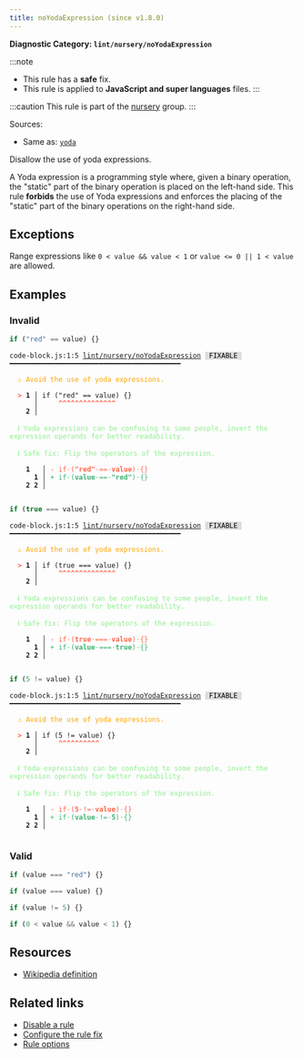 ```yaml
---
title: noYodaExpression (since v1.8.0)
---
```


**Diagnostic Category: `lint/nursery/noYodaExpression`**

:::note
- This rule has a **safe** fix.
- This rule is applied to **JavaScript and super languages** files.
:::

:::caution
This rule is part of the [nursery](/linter/rules/#nursery) group.
:::

Sources: 
- Same as: <a href="https://eslint.org/docs/latest/rules/yoda" target="_blank"><code>yoda</code></a>

Disallow the use of yoda expressions.

A Yoda expression is a programming style where, given a binary operation, the "static" part of the binary operation is placed on the left-hand side.
This rule **forbids** the use of Yoda expressions and enforces the placing of the "static" part of the binary operations on the right-hand side.

## Exceptions

Range expressions like `0 < value && value < 1` or `value <= 0 || 1 < value` are allowed.

## Examples

### Invalid

```js
if ("red" == value) {}
```

<pre class="language-text"><code class="language-text">code-block.js:1:5 <a href="https://biomejs.dev/linter/rules/no-yoda-expression">lint/nursery/noYodaExpression</a> <span style="color: #000; background-color: #ddd;"> FIXABLE </span> ━━━━━━━━━━━━━━━━━━━━━━━━━━━━━━━━━━━━━━━━━━

<strong><span style="color: Orange;">  </span></strong><strong><span style="color: Orange;">⚠</span></strong> <span style="color: Orange;">Avoid the use of yoda expressions.</span>
  
<strong><span style="color: Tomato;">  </span></strong><strong><span style="color: Tomato;">&gt;</span></strong> <strong>1 │ </strong>if (&quot;red&quot; == value) {}
   <strong>   │ </strong>    <strong><span style="color: Tomato;">^</span></strong><strong><span style="color: Tomato;">^</span></strong><strong><span style="color: Tomato;">^</span></strong><strong><span style="color: Tomato;">^</span></strong><strong><span style="color: Tomato;">^</span></strong><strong><span style="color: Tomato;">^</span></strong><strong><span style="color: Tomato;">^</span></strong><strong><span style="color: Tomato;">^</span></strong><strong><span style="color: Tomato;">^</span></strong><strong><span style="color: Tomato;">^</span></strong><strong><span style="color: Tomato;">^</span></strong><strong><span style="color: Tomato;">^</span></strong><strong><span style="color: Tomato;">^</span></strong><strong><span style="color: Tomato;">^</span></strong>
    <strong>2 │ </strong>
  
<strong><span style="color: lightgreen;">  </span></strong><strong><span style="color: lightgreen;">ℹ</span></strong> <span style="color: lightgreen;">Yoda expressions can be confusing to some people, invert the expression operands for better readability.</span>
  
<strong><span style="color: lightgreen;">  </span></strong><strong><span style="color: lightgreen;">ℹ</span></strong> <span style="color: lightgreen;">Safe fix</span><span style="color: lightgreen;">: </span><span style="color: lightgreen;">Flip the operators of the expression.</span>
  
    <strong>1</strong>  <strong> │ </strong><span style="color: Tomato;">-</span> <span style="color: Tomato;">i</span><span style="color: Tomato;">f</span><span style="color: Tomato;"><span style="opacity: 0.8;">·</span></span><span style="color: Tomato;">(</span><span style="color: Tomato;"><strong>&quot;</strong></span><span style="color: Tomato;"><strong>r</strong></span><span style="color: Tomato;"><strong>e</strong></span><span style="color: Tomato;"><strong>d</strong></span><span style="color: Tomato;"><strong>&quot;</strong></span><span style="color: Tomato;"><span style="opacity: 0.8;">·</span></span><span style="color: Tomato;">=</span><span style="color: Tomato;">=</span><span style="color: Tomato;"><span style="opacity: 0.8;">·</span></span><span style="color: Tomato;"><strong>v</strong></span><span style="color: Tomato;"><strong>a</strong></span><span style="color: Tomato;"><strong>l</strong></span><span style="color: Tomato;"><strong>u</strong></span><span style="color: Tomato;"><strong>e</strong></span><span style="color: Tomato;">)</span><span style="color: Tomato;"><span style="opacity: 0.8;">·</span></span><span style="color: Tomato;">{</span><span style="color: Tomato;">}</span>
      <strong>1</strong><strong> │ </strong><span style="color: MediumSeaGreen;">+</span> <span style="color: MediumSeaGreen;">i</span><span style="color: MediumSeaGreen;">f</span><span style="color: MediumSeaGreen;"><span style="opacity: 0.8;">·</span></span><span style="color: MediumSeaGreen;">(</span><span style="color: MediumSeaGreen;"><strong>v</strong></span><span style="color: MediumSeaGreen;"><strong>a</strong></span><span style="color: MediumSeaGreen;"><strong>l</strong></span><span style="color: MediumSeaGreen;"><strong>u</strong></span><span style="color: MediumSeaGreen;"><strong>e</strong></span><span style="color: MediumSeaGreen;"><span style="opacity: 0.8;">·</span></span><span style="color: MediumSeaGreen;">=</span><span style="color: MediumSeaGreen;">=</span><span style="color: MediumSeaGreen;"><span style="opacity: 0.8;">·</span></span><span style="color: MediumSeaGreen;"><strong>&quot;</strong></span><span style="color: MediumSeaGreen;"><strong>r</strong></span><span style="color: MediumSeaGreen;"><strong>e</strong></span><span style="color: MediumSeaGreen;"><strong>d</strong></span><span style="color: MediumSeaGreen;"><strong>&quot;</strong></span><span style="color: MediumSeaGreen;">)</span><span style="color: MediumSeaGreen;"><span style="opacity: 0.8;">·</span></span><span style="color: MediumSeaGreen;">{</span><span style="color: MediumSeaGreen;">}</span>
    <strong>2</strong> <strong>2</strong><strong> │ </strong>  
  
</code></pre>

```js
if (true === value) {}
```

<pre class="language-text"><code class="language-text">code-block.js:1:5 <a href="https://biomejs.dev/linter/rules/no-yoda-expression">lint/nursery/noYodaExpression</a> <span style="color: #000; background-color: #ddd;"> FIXABLE </span> ━━━━━━━━━━━━━━━━━━━━━━━━━━━━━━━━━━━━━━━━━━

<strong><span style="color: Orange;">  </span></strong><strong><span style="color: Orange;">⚠</span></strong> <span style="color: Orange;">Avoid the use of yoda expressions.</span>
  
<strong><span style="color: Tomato;">  </span></strong><strong><span style="color: Tomato;">&gt;</span></strong> <strong>1 │ </strong>if (true === value) {}
   <strong>   │ </strong>    <strong><span style="color: Tomato;">^</span></strong><strong><span style="color: Tomato;">^</span></strong><strong><span style="color: Tomato;">^</span></strong><strong><span style="color: Tomato;">^</span></strong><strong><span style="color: Tomato;">^</span></strong><strong><span style="color: Tomato;">^</span></strong><strong><span style="color: Tomato;">^</span></strong><strong><span style="color: Tomato;">^</span></strong><strong><span style="color: Tomato;">^</span></strong><strong><span style="color: Tomato;">^</span></strong><strong><span style="color: Tomato;">^</span></strong><strong><span style="color: Tomato;">^</span></strong><strong><span style="color: Tomato;">^</span></strong><strong><span style="color: Tomato;">^</span></strong>
    <strong>2 │ </strong>
  
<strong><span style="color: lightgreen;">  </span></strong><strong><span style="color: lightgreen;">ℹ</span></strong> <span style="color: lightgreen;">Yoda expressions can be confusing to some people, invert the expression operands for better readability.</span>
  
<strong><span style="color: lightgreen;">  </span></strong><strong><span style="color: lightgreen;">ℹ</span></strong> <span style="color: lightgreen;">Safe fix</span><span style="color: lightgreen;">: </span><span style="color: lightgreen;">Flip the operators of the expression.</span>
  
    <strong>1</strong>  <strong> │ </strong><span style="color: Tomato;">-</span> <span style="color: Tomato;">i</span><span style="color: Tomato;">f</span><span style="color: Tomato;"><span style="opacity: 0.8;">·</span></span><span style="color: Tomato;">(</span><span style="color: Tomato;"><strong>t</strong></span><span style="color: Tomato;"><strong>r</strong></span><span style="color: Tomato;"><strong>u</strong></span><span style="color: Tomato;"><strong>e</strong></span><span style="color: Tomato;"><span style="opacity: 0.8;">·</span></span><span style="color: Tomato;">=</span><span style="color: Tomato;">=</span><span style="color: Tomato;">=</span><span style="color: Tomato;"><span style="opacity: 0.8;">·</span></span><span style="color: Tomato;"><strong>v</strong></span><span style="color: Tomato;"><strong>a</strong></span><span style="color: Tomato;"><strong>l</strong></span><span style="color: Tomato;"><strong>u</strong></span><span style="color: Tomato;"><strong>e</strong></span><span style="color: Tomato;">)</span><span style="color: Tomato;"><span style="opacity: 0.8;">·</span></span><span style="color: Tomato;">{</span><span style="color: Tomato;">}</span>
      <strong>1</strong><strong> │ </strong><span style="color: MediumSeaGreen;">+</span> <span style="color: MediumSeaGreen;">i</span><span style="color: MediumSeaGreen;">f</span><span style="color: MediumSeaGreen;"><span style="opacity: 0.8;">·</span></span><span style="color: MediumSeaGreen;">(</span><span style="color: MediumSeaGreen;"><strong>v</strong></span><span style="color: MediumSeaGreen;"><strong>a</strong></span><span style="color: MediumSeaGreen;"><strong>l</strong></span><span style="color: MediumSeaGreen;"><strong>u</strong></span><span style="color: MediumSeaGreen;"><strong>e</strong></span><span style="color: MediumSeaGreen;"><span style="opacity: 0.8;">·</span></span><span style="color: MediumSeaGreen;">=</span><span style="color: MediumSeaGreen;">=</span><span style="color: MediumSeaGreen;">=</span><span style="color: MediumSeaGreen;"><span style="opacity: 0.8;">·</span></span><span style="color: MediumSeaGreen;"><strong>t</strong></span><span style="color: MediumSeaGreen;"><strong>r</strong></span><span style="color: MediumSeaGreen;"><strong>u</strong></span><span style="color: MediumSeaGreen;"><strong>e</strong></span><span style="color: MediumSeaGreen;">)</span><span style="color: MediumSeaGreen;"><span style="opacity: 0.8;">·</span></span><span style="color: MediumSeaGreen;">{</span><span style="color: MediumSeaGreen;">}</span>
    <strong>2</strong> <strong>2</strong><strong> │ </strong>  
  
</code></pre>

```js
if (5 != value) {}
```

<pre class="language-text"><code class="language-text">code-block.js:1:5 <a href="https://biomejs.dev/linter/rules/no-yoda-expression">lint/nursery/noYodaExpression</a> <span style="color: #000; background-color: #ddd;"> FIXABLE </span> ━━━━━━━━━━━━━━━━━━━━━━━━━━━━━━━━━━━━━━━━━━

<strong><span style="color: Orange;">  </span></strong><strong><span style="color: Orange;">⚠</span></strong> <span style="color: Orange;">Avoid the use of yoda expressions.</span>
  
<strong><span style="color: Tomato;">  </span></strong><strong><span style="color: Tomato;">&gt;</span></strong> <strong>1 │ </strong>if (5 != value) {}
   <strong>   │ </strong>    <strong><span style="color: Tomato;">^</span></strong><strong><span style="color: Tomato;">^</span></strong><strong><span style="color: Tomato;">^</span></strong><strong><span style="color: Tomato;">^</span></strong><strong><span style="color: Tomato;">^</span></strong><strong><span style="color: Tomato;">^</span></strong><strong><span style="color: Tomato;">^</span></strong><strong><span style="color: Tomato;">^</span></strong><strong><span style="color: Tomato;">^</span></strong><strong><span style="color: Tomato;">^</span></strong>
    <strong>2 │ </strong>
  
<strong><span style="color: lightgreen;">  </span></strong><strong><span style="color: lightgreen;">ℹ</span></strong> <span style="color: lightgreen;">Yoda expressions can be confusing to some people, invert the expression operands for better readability.</span>
  
<strong><span style="color: lightgreen;">  </span></strong><strong><span style="color: lightgreen;">ℹ</span></strong> <span style="color: lightgreen;">Safe fix</span><span style="color: lightgreen;">: </span><span style="color: lightgreen;">Flip the operators of the expression.</span>
  
    <strong>1</strong>  <strong> │ </strong><span style="color: Tomato;">-</span> <span style="color: Tomato;">i</span><span style="color: Tomato;">f</span><span style="color: Tomato;"><span style="opacity: 0.8;">·</span></span><span style="color: Tomato;">(</span><span style="color: Tomato;"><strong>5</strong></span><span style="color: Tomato;"><span style="opacity: 0.8;">·</span></span><span style="color: Tomato;">!</span><span style="color: Tomato;">=</span><span style="color: Tomato;"><span style="opacity: 0.8;">·</span></span><span style="color: Tomato;"><strong>v</strong></span><span style="color: Tomato;"><strong>a</strong></span><span style="color: Tomato;"><strong>l</strong></span><span style="color: Tomato;"><strong>u</strong></span><span style="color: Tomato;"><strong>e</strong></span><span style="color: Tomato;">)</span><span style="color: Tomato;"><span style="opacity: 0.8;">·</span></span><span style="color: Tomato;">{</span><span style="color: Tomato;">}</span>
      <strong>1</strong><strong> │ </strong><span style="color: MediumSeaGreen;">+</span> <span style="color: MediumSeaGreen;">i</span><span style="color: MediumSeaGreen;">f</span><span style="color: MediumSeaGreen;"><span style="opacity: 0.8;">·</span></span><span style="color: MediumSeaGreen;">(</span><span style="color: MediumSeaGreen;"><strong>v</strong></span><span style="color: MediumSeaGreen;"><strong>a</strong></span><span style="color: MediumSeaGreen;"><strong>l</strong></span><span style="color: MediumSeaGreen;"><strong>u</strong></span><span style="color: MediumSeaGreen;"><strong>e</strong></span><span style="color: MediumSeaGreen;"><span style="opacity: 0.8;">·</span></span><span style="color: MediumSeaGreen;">!</span><span style="color: MediumSeaGreen;">=</span><span style="color: MediumSeaGreen;"><span style="opacity: 0.8;">·</span></span><span style="color: MediumSeaGreen;"><strong>5</strong></span><span style="color: MediumSeaGreen;">)</span><span style="color: MediumSeaGreen;"><span style="opacity: 0.8;">·</span></span><span style="color: MediumSeaGreen;">{</span><span style="color: MediumSeaGreen;">}</span>
    <strong>2</strong> <strong>2</strong><strong> │ </strong>  
  
</code></pre>

### Valid

```js
if (value === "red") {}
```

```js
if (value === value) {}
```

```js
if (value != 5) {}
```

```js
if (0 < value && value < 1) {}
```

## Resources

- [Wikipedia definition](https://en.wikipedia.org/wiki/Yoda_conditions)

## Related links

- [Disable a rule](/linter/#disable-a-lint-rule)
- [Configure the rule fix](/linter#configure-the-rule-fix)
- [Rule options](/linter/#rule-options)
